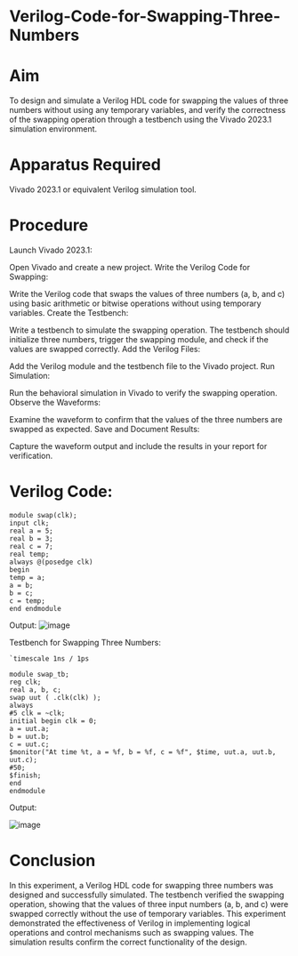 # Verilog-Code-for-Swapping-Three-Numbers
# Aim
To design and simulate a Verilog HDL code for swapping the values of three numbers without using any temporary variables, and verify the correctness of the swapping operation through a testbench using the Vivado 2023.1 simulation environment.

# Apparatus Required
Vivado 2023.1 or equivalent Verilog simulation tool.

# Procedure
Launch Vivado 2023.1:

Open Vivado and create a new project.
Write the Verilog Code for Swapping:

Write the Verilog code that swaps the values of three numbers (a, b, and c) using basic arithmetic or bitwise operations without using temporary variables.
Create the Testbench:

Write a testbench to simulate the swapping operation. The testbench should initialize three numbers, trigger the swapping module, and check if the values are swapped correctly.
Add the Verilog Files:

Add the Verilog module and the testbench file to the Vivado project.
Run Simulation:

Run the behavioral simulation in Vivado to verify the swapping operation.
Observe the Waveforms:

Examine the waveform to confirm that the values of the three numbers are swapped as expected.
Save and Document Results:

Capture the waveform output and include the results in your report for verification.

# Verilog Code:
```
module swap(clk); 
input clk; 
real a = 5; 
real b = 3; 
real c = 7; 
real temp; 
always @(posedge clk) 
begin 
temp = a;
a = b;
b = c;
c = temp;
end endmodule
```

Output:
![image](https://github.com/user-attachments/assets/435f61b7-ff85-49ca-8370-ea5180fd78fb)


Testbench for Swapping Three Numbers:
```
`timescale 1ns / 1ps

module swap_tb;
reg clk;
real a, b, c;
swap uut ( .clk(clk) );
always
#5 clk = ~clk;
initial begin clk = 0;
a = uut.a;
b = uut.b;
c = uut.c;
$monitor("At time %t, a = %f, b = %f, c = %f", $time, uut.a, uut.b, uut.c);
#50;
$finish;
end
endmodule
```
Output:

![image](https://github.com/user-attachments/assets/d789c895-b047-4343-b11f-521c8a0948ab)


# Conclusion
In this experiment, a Verilog HDL code for swapping three numbers was designed and successfully simulated. The testbench verified the swapping operation, showing that the values of three input numbers (a, b, and c) were swapped correctly without the use of temporary variables. This experiment demonstrated the effectiveness of Verilog in implementing logical operations and control mechanisms such as swapping values. The simulation results confirm the correct functionality of the design.

